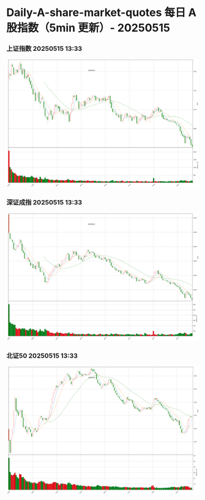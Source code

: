 
# Daily-A-share-market-quotes 每日 A 股指数（5min 更新）- 20250515

### 上证指数 20250515 13:33
![](./fig/2025/5/20250515-sh000001.png)

### 深证成指 20250515 13:33
![](./fig/2025/5/20250515-sz399001.png)

### 北证50 20250515 13:33
![](./fig/2025/5/20250515-bj899050.png)
